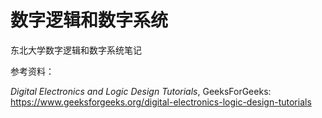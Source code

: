 # 数字逻辑和数字系统

东北大学数字逻辑和数字系统笔记

参考资料：

_Digital Electronics and Logic Design Tutorials_, GeeksForGeeks: <https://www.geeksforgeeks.org/digital-electronics-logic-design-tutorials>